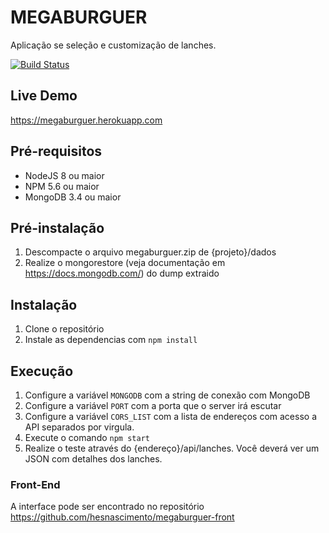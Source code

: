 # MEGABURGUER

Aplicação se seleção e customização de lanches.

[![Build Status](https://travis-ci.org/hesnascimento/megaburguer.svg?branch=master)](https://travis-ci.org/hesnascimento/megaburguer)

## Live Demo

https://megaburguer.herokuapp.com

## Pré-requisitos
- NodeJS 8 ou maior
- NPM 5.6 ou maior
- MongoDB 3.4 ou maior

## Pré-instalação
1. Descompacte o arquivo megaburguer.zip de {projeto}/dados
2. Realize o mongorestore (veja documentação em https://docs.mongodb.com/) do dump extraido

## Instalação
1. Clone o repositório
2. Instale as dependencias com  ``npm install``

## Execução
1. Configure a variável ``MONGODB``  com a string de conexão com MongoDB
2. Configure a variável ``PORT`` com a porta que o server irá escutar
3. Configure a variável ``CORS_LIST`` com a lista de endereços com acesso a API separados por virgula.
4. Execute o comando ``npm start``
5. Realize o teste através do {endereço}/api/lanches. Você deverá ver um JSON com detalhes dos lanches.


### Front-End

A interface pode ser encontrado no repositório https://github.com/hesnascimento/megaburguer-front
